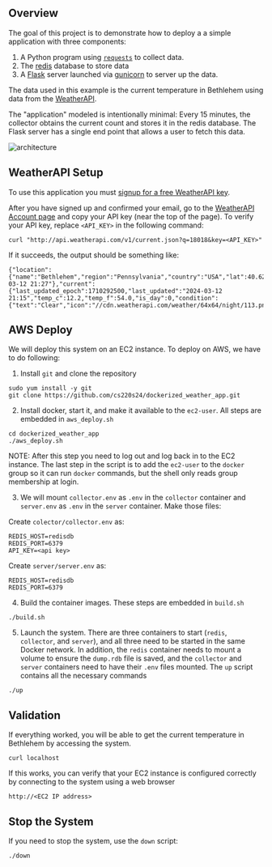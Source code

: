 ## Overview

The goal of this project is to demonstrate how to deploy a a simple application with three components:

1. A Python program using [`requests`](https://docs.python-requests.org/en/master/) to collect data.
2. The [redis](https://redis.io/) database to store data
3. A [Flask](https://flask.palletsprojects.com/en/2.0.x/) server launched via [gunicorn](https://gunicorn.org/) to server up the data.

The data used in this example is the current temperature in Bethlehem using data from the [WeatherAPI](https://www.weatherapi.com/).

The "application" modeled is intentionally minimal: Every 15 minutes, the collector obtains the current count and stores it in the redis database.  The Flask server has a single end point that allows a user to fetch this data.



![architecture](architecture.png)



## WeatherAPI Setup

To use this application you must [signup for a free WeatherAPI key](https://www.weatherapi.com/signup.aspx).

After you have signed up and confirmed your email, go to the [WeatherAPI Account page](https://www.weatherapi.com/my/) and copy your API key (near the top of the page).  To verify your API key, replace `<API_KEY>` in the following command:

```
curl "http://api.weatherapi.com/v1/current.json?q=18018&key=<API_KEY>"
```

If it succeeds, the output should be something like:

```
{"location":{"name":"Bethlehem","region":"Pennsylvania","country":"USA","lat":40.62,"lon":-75.41,"tz_id":"America/New_York","localtime_epoch":1710293264,"localtime":"2024-03-12 21:27"},"current":{"last_updated_epoch":1710292500,"last_updated":"2024-03-12 21:15","temp_c":12.2,"temp_f":54.0,"is_day":0,"condition":{"text":"Clear","icon":"//cdn.weatherapi.com/weather/64x64/night/113.png","code":1000},"wind_mph":5.6,"wind_kph":9.0,"wind_degree":240,"wind_dir":"WSW","pressure_mb":1010.0,"pressure_in":29.83,"precip_mm":0.0,"precip_in":0.0,"humidity":45,"cloud":0,"feelslike_c":11.7,"feelslike_f":53.1,"vis_km":16.0,"vis_miles":9.0,"uv":1.0,"gust_mph":9.4,"gust_kph":15.1}}
```


## AWS Deploy

We will deploy this system on an EC2 instance.  To deploy on AWS, we have to do following:

1. Install `git` and clone the repository

  ```
  sudo yum install -y git
  git clone https://github.com/cs220s24/dockerized_weather_app.git
  ```
  
2. Install docker, start it, and make it available to the `ec2-user`.  All steps are embedded in `aws_deploy.sh`

  ```
  cd dockerized_weather_app
  ./aws_deploy.sh
  ```
  
  NOTE:  After this step you need to log out and log back in to the EC2 instance.  The last step in the script is to add the `ec2-user` to the `docker` group so it can run `docker` commands, but the shell only reads group membership at login.
  
3.  We will mount `collector.env` as `.env` in the `collector` container and `server.env` as `.env` in the `server` container.  Make those files:

  Create `colector/collector.env` as:

  ```
  REDIS_HOST=redisdb
  REDIS_PORT=6379
  API_KEY=<api key>
  ```

  Create `server/server.env` as:

  ```
  REDIS_HOST=redisdb
  REDIS_PORT=6379
  ```
  
4. Build the container images.  These steps are embedded in `build.sh`

  ```
  ./build.sh
  ```
  
5. Launch the system.  There are three containers to start (`redis`, `collector`, and `server`), and all three need to be started in the same Docker network.  In addition, the `redis` container needs to mount a volume to ensure the `dump.rdb` file is saved, and the `collector` and `server` containers need to have their `.env` files mounted.  The `up` script contains all the necessary commands

  ```
  ./up
  ```


## Validation

If everything worked, you will be able to get the current temperature in Bethlehem by accessing the system.

  ```
  curl localhost
  ```
  
If this works, you can verify that your EC2 instance is configured correctly by connecting to the system using a web browser

  ```
  http://<EC2 IP address>
  ```
  
## Stop the System
  
  
If you need to stop the system, use the `down` script:
  
  ```
  ./down
  ```  
  
  
